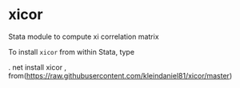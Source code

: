 # xicor

Stata module to compute xi correlation matrix

To install `xicor` from within Stata, type

. net install xicor , from(https://raw.githubusercontent.com/kleindaniel81/xicor/master)
